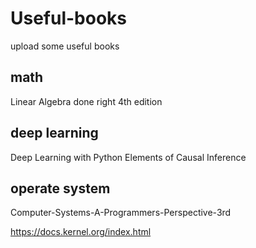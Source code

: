 # Useful-books
upload some useful books

## math
Linear Algebra done right 4th edition

## deep learning
Deep Learning with Python
Elements of Causal Inference

## operate system
Computer-Systems-A-Programmers-Perspective-3rd

https://docs.kernel.org/index.html
